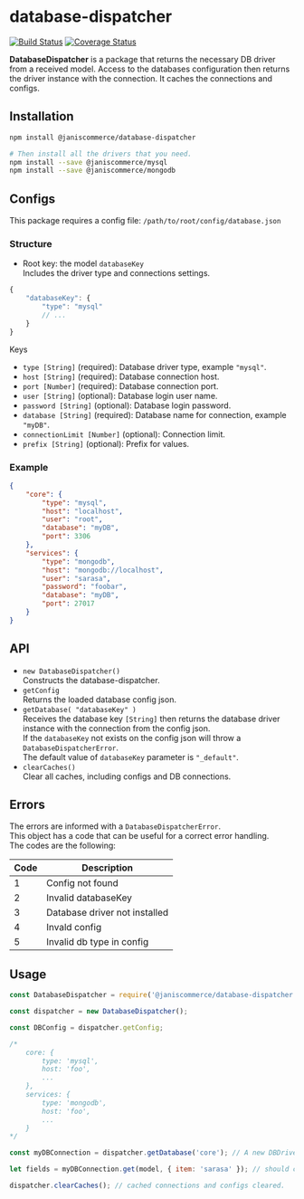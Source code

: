 # database-dispatcher

[![Build Status](https://travis-ci.org/janis-commerce/database-dispatcher.svg?branch=JCN-68-database-dispatcher)](https://travis-ci.org/janis-commerce/database-dispatcher)
[![Coverage Status](https://coveralls.io/repos/github/janis-commerce/database-dispatcher/badge.svg?branch=JCN-68-database-dispatcher)](https://coveralls.io/github/janis-commerce/database-dispatcher?branch=JCN-68-database-dispatcher)

**DatabaseDispatcher** is a package that returns the necessary DB driver from a received model. Access to the databases configuration then returns the driver instance with the connection. It caches the connections and configs.

## Installation

```sh
npm install @janiscommerce/database-dispatcher

# Then install all the drivers that you need.
npm install --save @janiscommerce/mysql
npm install --save @janiscommerce/mongodb
```

## Configs

This package requires a config file: `/path/to/root/config/database.json`  

### Structure

- Root key: the model `databaseKey`  
Includes the driver type and connections settings.  

```js
{
    "databaseKey": {
        "type": "mysql"
        // ...
    }
}
```

Keys  

- `type [String]` (required): Database driver type, example `"mysql"`.  
- `host [String]` (required): Database connection host.  
- `port [Number]` (required): Database connection port.  
- `user [String]` (optional): Database login user name.  
- `password [String]` (optional): Database login password.  
- `database [String]` (required): Database name for connection, example `"myDB"`.  
- `connectionLimit [Number]` (optional): Connection limit.  
- `prefix [String]` (optional): Prefix for values.  

### Example

```json
{
    "core": {
        "type": "mysql",
        "host": "localhost",
        "user": "root",
        "database": "myDB",
        "port": 3306
    },
    "services": {
        "type": "mongodb",
        "host": "mongodb://localhost",
        "user": "sarasa",
        "password": "foobar",
        "database": "myDB",
        "port": 27017
    }
}
```

## API

- `new DatabaseDispatcher()`  
Constructs the database-dispatcher.  
- `getConfig`  
Returns the loaded database config json.  
- `getDatabase( "databaseKey" )`  
Receives the database key `[String]` then returns the database driver instance with the connection from the config json.  
If the `databaseKey` not exists on the config json will throw a `DatabaseDispatcherError`.  
The default value of `databaseKey` parameter is `"_default"`.  
- `clearCaches()`  
Clear all caches, including configs and DB connections.

## Errors

The errors are informed with a `DatabaseDispatcherError`.  
This object has a code that can be useful for a correct error handling.  
The codes are the following:  

| Code | Description                   |
|------|-------------------------------|
| 1    | Config not found              |
| 2    | Invalid databaseKey           |
| 3    | Database driver not installed |
| 4    | Invald config                 |
| 5    | Invalid db type in config     |

## Usage

```js
const DatabaseDispatcher = require('@janiscommerce/database-dispatcher');

const dispatcher = new DatabaseDispatcher();

const DBConfig = dispatcher.getConfig;

/*
    core: {
        type: 'mysql',
        host: 'foo',
        ...
    },
    services: {
        type: 'mongodb',
        host: 'foo',
        ...
    }
*/

const myDBConnection = dispatcher.getDatabase('core'); // A new DBDriver instance is returned.

let fields = myDBConnection.get(model, { item: 'sarasa' }); // should connect to db driver and return the items...

dispatcher.clearCaches(); // cached connections and configs cleared.
```
